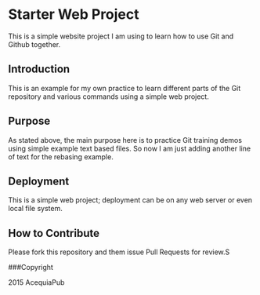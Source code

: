 # Starter Web Project

This is a simple website project I am using to learn how to use Git and Github together.

## Introduction

This is an example for my own practice to learn different parts of the Git repository and various commands using a simple web project.

## Purpose

As stated above, the main purpose here is to practice Git training demos using simple example text based files. So now I am just adding another line of text for the rebasing example.

## Deployment

This is a simple web project; deployment can be on any web server or even local file system.

## How to Contribute

Please fork this repository and them issue Pull Requests for review.S


###Copyright

2015 AcequiaPub